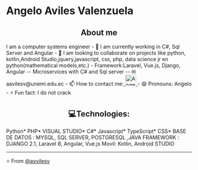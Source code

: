 

# Angelo Aviles Valenzuela

<h2 align="center">About me</h2>
I am a computer systems engineer
- 🌱 I am currently working  in C#, Sql Server and Angular
- 👯 I am looking to collaborate on projects like python, kotlin,Android Studio,jquery,javascript, css, php, data science jr en python(mathematical models,etc.)
- Framework:Laravel, Vue.js, Django, Angular
-- Microservices with C# and Sql server
-- ✉ aavilesv@unemi.edu.ec
- 📫 How to contact me:<a href="https://www.linkedin.com/in/angelo-aviles-264983200/">
    <img src="https://www.vectorlogo.zone/logos/linkedin/linkedin-icon.svg" alt="Angel Santiago Jaime Zavala's LinkedIn Profile"  height="30" width="30">
  </a>
- 😄 Pronouns: Angelo
- ⚡ Fun fact: I do not crack
<h2 align="center">💻Technologies:</h2>
Python* PHP* VISUAL STUDIO* C#* Javascript* TypeScript* CSS* 
BASE DE DATOS : MYSQL, SQL SERVER, POSTGRESQL ,JAVA
FRAMEWORK : DJANGO 2.1, Laravel 8, Angular, Vue.js
Movil:  Kotlin, Android STUDIO

---

⭐️ From [@avvilesv](https://github.com/aavilesv)

